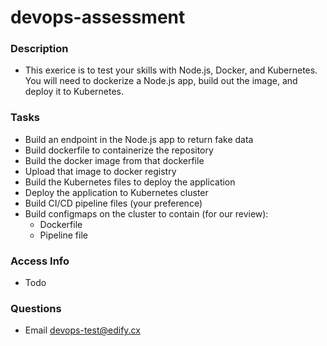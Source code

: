 # devops-assessment

### Description
* This exerice is to test your skills with Node.js, Docker, and Kubernetes. You will need to dockerize a Node.js app, build out the image, and deploy it to Kubernetes. 

### Tasks
* Build an endpoint in the Node.js app to return fake data
* Build dockerfile to containerize the repository
* Build the docker image from that dockerfile
* Upload that image to docker registry
* Build the Kubernetes files to deploy the application
* Deploy the application to Kubernetes cluster
* Build CI/CD pipeline files (your preference)
* Build configmaps on the cluster to contain (for our review):
    * Dockerfile
    * Pipeline file

### Access Info
* Todo

### Questions
* Email devops-test@edify.cx
